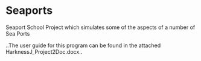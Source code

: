 # Seaports
Seaport School Project which simulates some of the aspects of a number of Sea Ports

..The user guide for this program can be found in the attached HarknessJ_Project2Doc.docx..
